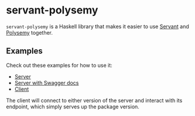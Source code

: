 # servant-polysemy

`servant-polysemy` is a Haskell library that makes it easier to use [Servant](https://hackage.haskell.org/package/servant) and [Polysemy](https://hackage.haskell.org/package/polysemy) together.

## Examples

Check out these examples for how to use it:

- [Server](example/Server.hs)
- [Server with Swagger docs](example/ServerWithSwagger.hs)
- [Client](example/Client.hs)

The client will connect to either version of the server and interact with its endpoint, which simply serves up the package version.
